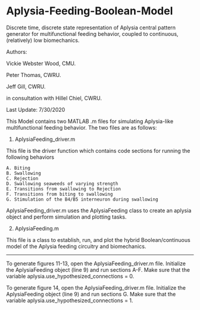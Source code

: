 # Aplysia-Feeding-Boolean-Model
Discrete time, discrete state representation of Aplysia central pattern generator for multifunctional feeding behavior, coupled to continuous, (relatively) low biomechanics.  


Authors:

Vickie Webster Wood, CMU.

Peter Thomas, CWRU.

Jeff Gill, CWRU.

in consultation with Hillel Chiel, CWRU.



Last Update: 7/30/2020

This Model contains two MATLAB .m files for simulating Aplysia-like multifunctional feeding behavior. The two files are as follows:

1. AplysiaFeeding_driver.m

This file is the driver function which contains code sections for running the following behaviors

	A. Biting
	B. Swallowing
	C. Rejection
	D. Swallowing seaweeds of varying strength
	E. Transitions from swallowing to Rejection
	F. Transitions from biting to swallowing
	G. Stimulation of the B4/B5 interneuron during swallowing
	
AplysiaFeeding_driver.m uses the AplysiaFeeding class to create an aplysia object and perform simulation and plotting tasks.
	
2. AplysiaFeeding.m

This file is a class to establish, run, and plot the hybrid Boolean/continuous model of the Aplysia feeding circuitry and biomechanics.



------------------------------------------------------------------------------------------------------------------
To generate figures 11-13, open the AplysiaFeeding_driver.m file. Initialize the AplysiaFeeding object (line 9) and run sections A-F. Make sure that the variable aplysia.use_hypothesized_connections = 0.

To generate figure 14, open the AplysiaFeeding_driver.m file. Initialize the AplysiaFeeding object (line 9) and run sections G. Make sure that the variable aplysia.use_hypothesized_connections = 1.


